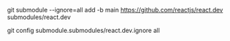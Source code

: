 git submodule --ignore=all add -b main https://github.com/reactjs/react.dev submodules/react.dev

git config submodule.submodules/react.dev.ignore all
